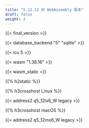 ```yaml
---
title: "5.12.12 的 WebAssembly 版本"
draft: false
weight: 4
---
```


{{< final_version >}}

{{< database_backend "5" "sqlite" >}}

{{< icu 5 >}}

{{< wasm "1.38.16" >}}

{{< wasm_static >}}

{{% h2static %}}

{{% h3crosshost Linux %}}

{{< address2 q5_12lx6_W legacy >}}

{{% h3crosshost macOS %}}

{{< address2 q5_12mx6_W legacy >}}
